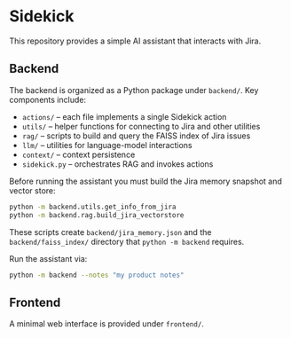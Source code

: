 # Sidekick

This repository provides a simple AI assistant that interacts with Jira.

## Backend

The backend is organized as a Python package under `backend/`. Key components include:

- `actions/` – each file implements a single Sidekick action
- `utils/` – helper functions for connecting to Jira and other utilities
- `rag/` – scripts to build and query the FAISS index of Jira issues
- `llm/` – utilities for language-model interactions
- `context/` – context persistence
- `sidekick.py` – orchestrates RAG and invokes actions



Before running the assistant you must build the Jira memory snapshot and vector store:

```bash
python -m backend.utils.get_info_from_jira
python -m backend.rag.build_jira_vectorstore
```

These scripts create `backend/jira_memory.json` and the `backend/faiss_index/` directory that `python -m backend` requires.


Run the assistant via:

```bash
python -m backend --notes "my product notes"
```

## Frontend

A minimal web interface is provided under `frontend/`.
